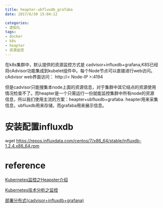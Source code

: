 ```yaml
---
title: heapter-ubfluxdb_grafaba
date: 2017/6/30 15:04:12

categories:
- 虚拟化
tags:
- docker
- k8s
- heapter
- 资源监控
---
```


在k8s集群中，默认提供的资源监控方式是 cadvisor+influxdb+grafana,K8S已经将cAdvisor功能集成到kubelet组件中。每个Node节点可以直接进行web访问。
cAdvisor web界面访问： http://< Node-IP >:4194

<!--more-->

但是cadvisor只能搜集本node上面的资源信息，对于集群中其它结点的资源使用情况检查不了。而heapter是一个只需运行一份就能监控集群中所有node的资源信息，所以我们使用主流的方案：heapter+ubfluxdb+grafaba. heapter用来采集信息，ubfluxdb用来存储，而grafaba用来展示信息。

# 安装配置influxdb

wget https://repos.influxdata.com/centos/7/x86_64/stable/influxdb-1.2.4.x86_64.rpm


# reference
[Kubernetes监控之Heapster介绍](http://dockone.io/article/1881)

[Kubernetes技术分析之监控](http://dockone.io/article/569)

[部署分布式(cadvisor+influxdb+grafana)](http://www.pangxie.space/docker/580)